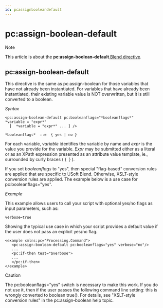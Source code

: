 ```yaml
---
id: pcassignbooleandefault
---
```


# pc:assign-boolean-default



> [!NOTE]
> This article is about the **pc:assign-boolean-default**[ Blend directive](/docs/Repositories/Blend%20directives).

## **pc:assign-boolean-default**

This directive is the same as pc:assign-boolean for those variables that have not already been instantiated. For variables that have already been instantiated, their existing variable value is NOT overwritten, but it is still converted to a boolean.

*Syntax*

```
<pc:assign-boolean-default pc:booleanflags="*booleanflags*"
*variable = "expr*"
  [  *variable = "expr*" ... ] />

*booleanflags*  ::=  { yes | no }
```

For each variable, *variable* identifies the variable by name and *expr* is the value you provide for the variable. *Expr* may be submitted either as a literal or as an XPath expression presented as an attribute value template, ie., surrounded by curly braces ( {  } ).

If you set *booleanflags* to "yes", then special "flag-based" conversion rules are applied that are specific to USoft Blend. Otherwise, XSLT-style conversion rules are applied. The example below is a use case for pc:booleanflags="yes".

*Example*

This example allows users to call your script with optional yes/no flags as input parameters, such as:

```
verbose=true
```

Showing the typical use case in which your script provides a default value if the user does not pass an explicit yes/no flag.

```language-xml
<example xmlns:pc="Processing.Command">
   <pc:assign-boolean-default pc:booleanflags="yes" verbose="no"/>
   ...
   <pc:if-then test="$verbose">
   ...
   </pc:if-then>
</example>
```

> [!CAUTION]
> The pc:booleanflags="yes" switch is necessary to make this work. If you do not use it, then if the user passes the following command line setting:
> this is wrongly converted to boolean true(). For details, see "XSLT-style conversion rules" in the pc:assign-boolean help topic.